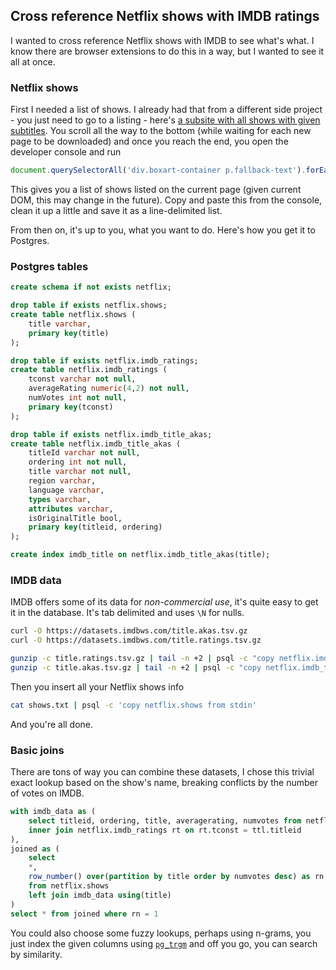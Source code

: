 ## Cross reference Netflix shows with IMDB ratings

I wanted to cross reference Netflix shows with IMDB to see what's what. I know there are browser extensions to do this in a way, but I wanted to see it all at once.

### Netflix shows
First I needed a list of shows. I already had that from a different side project - you just need to go to a listing - here's [a subsite with all shows with given subtitles](https://www.netflix.com/browse/subtitles/cs). You scroll all the way to the bottom (while waiting for each new page to be downloaded) and once you reach the end, you open the developer console and run

```javascript
document.querySelectorAll('div.boxart-container p.fallback-text').forEach(x => console.log(x.textContent))
```

This gives you a list of shows listed on the current page (given current DOM, this may change in the future). Copy and paste this from the console, clean it up a little and save it as a line-delimited list.

From then on, it's up to you, what you want to do. Here's how you get it to Postgres.

### Postgres tables

```sql
create schema if not exists netflix;

drop table if exists netflix.shows;
create table netflix.shows (
	title varchar,
	primary key(title)
);

drop table if exists netflix.imdb_ratings;
create table netflix.imdb_ratings (
	tconst varchar not null,
	averageRating numeric(4,2) not null,
	numVotes int not null,
	primary key(tconst)
);

drop table if exists netflix.imdb_title_akas;
create table netflix.imdb_title_akas (
	titleId varchar not null, 
	ordering int not null,
	title varchar not null,
	region varchar, 
	language varchar, 
	types varchar, 
	attributes varchar,
	isOriginalTitle bool,
	primary key(titleid, ordering)
);

create index imdb_title on netflix.imdb_title_akas(title);
```

### IMDB data

IMDB offers some of its data for *non-commercial use*, it's quite easy to get it in the database. It's tab delimited and uses `\N` for nulls.

```sh
curl -O https://datasets.imdbws.com/title.akas.tsv.gz
curl -O https://datasets.imdbws.com/title.ratings.tsv.gz

gunzip -c title.ratings.tsv.gz | tail -n +2 | psql -c "copy netflix.imdb_ratings from stdin delimiter E'\t' NULL '\N'"
gunzip -c title.akas.tsv.gz | tail -n +2 | psql -c "copy netflix.imdb_title_akas from stdin delimiter E'\t' NULL '\N'"
```

Then you insert all your Netflix shows info

```sh
cat shows.txt | psql -c 'copy netflix.shows from stdin'
```

And you're all done.

### Basic joins

There are tons of way you can combine these datasets, I chose this trivial exact lookup based on the show's name, breaking conflicts by the number of votes on IMDB.

```sql
with imdb_data as (
	select titleid, ordering, title, averagerating, numvotes from netflix.imdb_title_akas ttl
	inner join netflix.imdb_ratings rt on rt.tconst = ttl.titleid
),
joined as (	
	select
	*,
	row_number() over(partition by title order by numvotes desc) as rn
	from netflix.shows
	left join imdb_data using(title)
)
select * from joined where rn = 1
```

You could also choose some fuzzy lookups, perhaps using n-grams, you just index the given columns using [`pg_trgm`](https://www.postgresql.org/docs/11/pgtrgm.html) and off you go, you can search by similarity.
